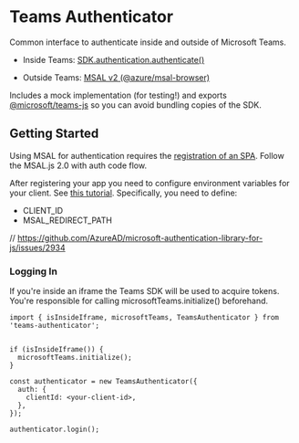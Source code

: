 # Teams Authenticator

Common interface to authenticate inside and outside of Microsoft Teams.

- Inside Teams: [SDK.authentication.authenticate()](https://docs.microsoft.com/en-us/javascript/api/@microsoft/teams-js/authentication?view=msteams-client-js-latest)

- Outside Teams: [MSAL v2 (@azure/msal-browser)](https://www.npmjs.com/package/@azure/msal-browser)

Includes a mock implementation (for testing!) and exports [@microsoft/teams-js](https://www.npmjs.com/package/@microsoft/teams-js) so you can avoid bundling copies of the SDK.

## Getting Started

Using MSAL for authentication requires the [registration of an SPA](https://docs.microsoft.com/en-us/azure/active-directory/develop/scenario-spa-app-registration). Follow the MSAL.js 2.0 with auth code flow.

After registering your app you need to configure environment variables for your client. See [this tutorial](https://docs.microsoft.com/en-us/azure/active-directory/develop/scenario-spa-app-registration). Specifically, you need to define:

- CLIENT_ID
- MSAL_REDIRECT_PATH

// https://github.com/AzureAD/microsoft-authentication-library-for-js/issues/2934

### Logging In

If you're inside an iframe the Teams SDK will be used to acquire tokens. You're responsible for calling microsoftTeams.initialize() beforehand.

```
import { isInsideIframe, microsoftTeams, TeamsAuthenticator } from 'teams-authenticator';


if (isInsideIframe()) {
  microsoftTeams.initialize();
}

const authenticator = new TeamsAuthenticator({
  auth: {
    clientId: <your-client-id>,
  },
});

authenticator.login();
```

